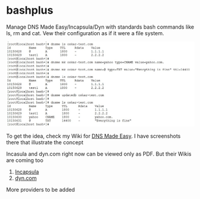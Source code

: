 # bashplus
Manage DNS Made Easy/Incapsula/Dyn with standards bash commands like ls, rm and cat. Vew their configuration as if it were a file system.

![](https://github.com/monstruooo/images/raw/master/dnsme/mk_TXT_CNAME.jpg)

To get the idea, check my Wiki for [DNS Made Easy](https://github.com/monstruooo/bashplus/wiki/BashPlus-for-DNS-Made-Easy). 
I have screenshots there that illustrate the concept

Incasula and dyn.com right now can be viewed only as PDF. But their Wikis are coming too
1. [Incapsula](https://github.com/monstruooo/bashplus/blob/master/BashPlus_Incapsula_Extension_Walkthrough.pdf)
1. [dyn.com](https://github.com/monstruooo/bashplus/blob/master/DynDNSWalkthrough.pdf)

More providers to be added 



